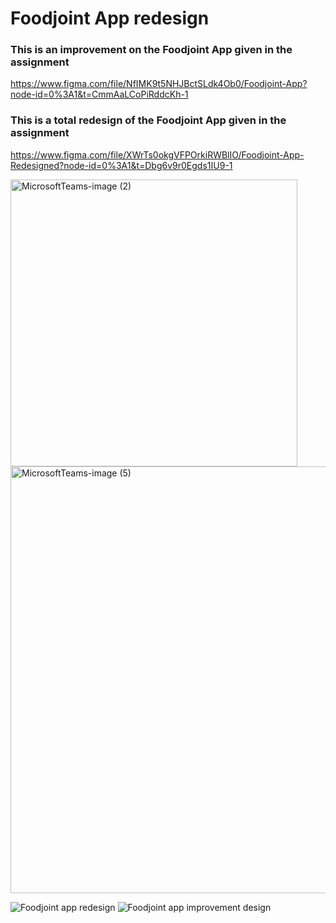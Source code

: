 # Foodjoint App redesign

### This is an improvement on the Foodjoint App given in the assignment
https://www.figma.com/file/NfIMK9t5NHJBctSLdk4Ob0/Foodjoint-App?node-id=0%3A1&t=CmmAaLCoPiRddcKh-1

### This is a total redesign of the Foodjoint App given in the assignment
https://www.figma.com/file/XWrTs0okgVFPOrkiRWBlIO/Foodjoint-App-Redesigned?node-id=0%3A1&t=Dbg6v9r0Egds1IU9-1

<img width="459" alt="MicrosoftTeams-image (2)" src="https://user-images.githubusercontent.com/126098844/220702951-ce189c2b-d0ca-4b42-9d2d-7f0e162396a2.png">


<img width="683" alt="MicrosoftTeams-image (5)" src="https://user-images.githubusercontent.com/126098844/220705397-96c4fb18-9877-4aba-bedd-2dec2af2c461.png">


![Foodjoint app redesign](https://user-images.githubusercontent.com/126098844/220861215-900e61e9-5b5d-4cb3-b13a-6ca5e5d96c71.gif)
![Foodjoint app improvement design](https://user-images.githubusercontent.com/126098844/220861299-5ea53c8f-63e4-46a9-8853-5b619ee348c7.gif)
